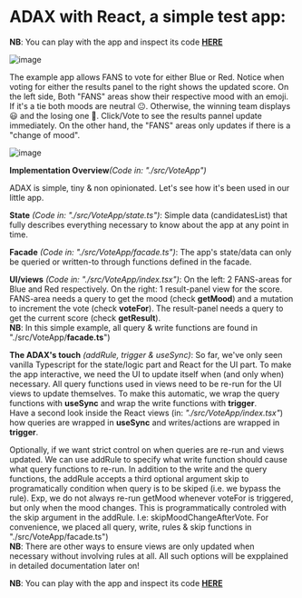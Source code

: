 #  ADAX with React, a simple test app:

**NB**: You can play with the app and inspect its code [**HERE**](https://stackblitz.com/~/github.com/MirjamElad/Adax-React-TW-Exp_0?file=src/VoteApp/index.tsx)

![image](https://github.com/user-attachments/assets/e08ba631-5abc-4984-8104-0c11846b0a58)


The example app allows FANS to vote for either Blue or Red. Notice when voting for either the results panel to the right shows the updated score. On the left side, Both "FANS" areas show their respective mood with an emoji. If it's a tie both moods are neutral 😐. Otherwise, the winning team displays 😃 and the losing one 🤬. Click/Vote to see the results pannel update immediately. On the other hand, the "FANS" areas only updates if there is a "change of mood".

![image](https://github.com/user-attachments/assets/4354ff37-92cc-40cb-937e-2122761ae4af)


**Implementation Overview**_(Code in: "./src/VoteApp")_

ADAX is simple, tiny & non opinionated. Let's see how it's been used in our little app.

**State** _(Code in: "./src/VoteApp/state.ts")_: Simple data (candidatesList) that fully describes everything necessary to know about the app at any point in time.

**Facade** _(Code in: "./src/VoteApp/facade.ts")_: The app's state/data can only be queried or written-to through functions defined in the facade.

**UI/views** _(Code in: "./src/VoteApp/index.tsx")_: On the left: 2 FANS-areas for Blue and Red respectively. On the right: 1 result-panel view for the score.  
FANS-area needs a query to get the mood (check **getMood**) and a mutation to increment the vote (check **voteFor**). The result-panel needs a query to get the current score (check **getResult**).  
**NB**: In this simple example, all query & write functions are found in "./src/VoteApp/**facade.ts**")

**The ADAX's touch** _(addRule, trigger & useSync)_: So far, we've only seen vanilla Typescript for the state/logic part and React for the UI part. To make the app interactive, we need the UI to update itself when (and only when) necessary. All query functions used in views need to be re-run for the UI views to update themselves. To make this automatic, we wrap the query functions with **useSync** and wrap the write functions with **trigger**.  
Have a second look inside the React views (in: _"./src/VoteApp/index.tsx"_) how queries are wrapped in **useSync** and writes/actions are wrapped in **trigger**.  

Optionally, if we want strict control on when queries are re-run and views updated. We can use addRule to specify what write function should cause what query functions to re-run. In addition to the write and the query functions, the addRule accepts a third optional argument skip to programatically condition when query is to be skiped (i.e. we bypass the rule). Exp, we do not always re-run getMood whenever voteFor is triggered, but only when the mood changes. This is programmatically controled with the skip argument in the addRule. I.e: skipMoodChangeAfterVote. For convenience, we placed all query, write, rules & skip functions in "./src/VoteApp/facade.ts")  
**NB**: There are other ways to ensure views are only updated when necessary without involving rules at all. All such options will be expplained in detailed documentation later on!


**NB**: You can play with the app and inspect its code [**HERE**](https://stackblitz.com/~/github.com/MirjamElad/Adax-React-TW-Exp_0?file=src/VoteApp/index.tsx)
